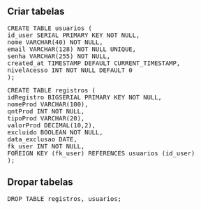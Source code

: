<h2>Criar tabelas</h2>

<pre>
CREATE TABLE usuarios (
id_user SERIAL PRIMARY KEY NOT NULL,
nome VARCHAR(40) NOT NULL,
email VARCHAR(128) NOT NULL UNIQUE,
senha VARCHAR(255) NOT NULL,
created_at TIMESTAMP DEFAULT CURRENT_TIMESTAMP,
nivelAcesso INT NOT NULL DEFAULT 0
);
</pre>

<pre>
CREATE TABLE registros (
idRegistro BIGSERIAL PRIMARY KEY NOT NULL,
nomeProd VARCHAR(100),
qntProd INT NOT NULL,
tipoProd VARCHAR(20),
valorProd DECIMAL(10,2),
excluido BOOLEAN NOT NULL,
data_exclusao DATE,
fk_user INT NOT NULL,
FOREIGN KEY (fk_user) REFERENCES usuarios (id_user)
);
</pre>

<h2>Dropar tabelas</h2>

<pre>
DROP TABLE registros, usuarios;
</pre>